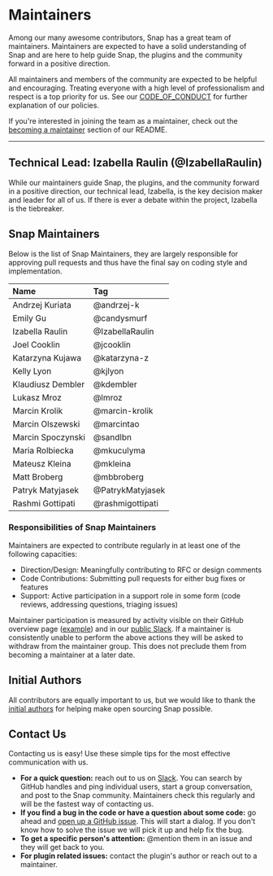 # Maintainers

Among our many awesome contributors, Snap has a great team of maintainers. Maintainers are expected to have a solid understanding of Snap and are here to help guide Snap, the plugins and the community forward in a positive direction.  

All maintainers and members of the community are expected to be helpful and encouraging. Treating everyone with a high level of professionalism and respect is a top priority for us. See our [CODE_OF_CONDUCT](../CODE_OF_CONDUCT.md) for further explanation of our policies.

If you're interested in joining the team as a maintainer, check out the [becoming a maintainer](../README.md#become-a-maintainer) section of our README. 

----

## Technical Lead: Izabella Raulin (@IzabellaRaulin)
While our maintainers guide Snap, the plugins, and the community forward in a positive direction, our technical lead, Izabella, is the key decision maker and leader for all of us. If there is ever a debate within the project, Izabella is the tiebreaker.

## Snap Maintainers
Below is the list of Snap Maintainers, they are largely responsible for approving pull requests and thus have the final say on coding style and implementation. 

| Name              | Tag              |
|:------------------|:-----------------|
| Andrzej Kuriata   | @andrzej-k       |
| Emily Gu          | @candysmurf      |
| Izabella Raulin   | @IzabellaRaulin  |
| Joel Cooklin      | @jcooklin        |
| Katarzyna Kujawa  | @katarzyna-z     |
| Kelly Lyon        | @kjlyon          |
| Klaudiusz Dembler | @kdembler        |
| Lukasz Mroz       | @lmroz           |
| Marcin Krolik     | @marcin-krolik   |
| Marcin Olszewski  | @marcintao       |
| Marcin Spoczynski | @sandlbn         |
| Maria Rolbiecka   | @mkuculyma       |
| Mateusz Kleina    | @mkleina         |
| Matt Broberg      | @mbbroberg       |
| Patryk Matyjasek  | @PatrykMatyjasek |
| Rashmi Gottipati  | @rashmigottipati |

### Responsibilities of Snap Maintainers
Maintainers are expected to contribute regularly in at least one of the following capacities:
* Direction/Design: Meaningfully contributing to RFC or design comments
* Code Contributions: Submitting pull requests for either bug fixes or features
* Support: Active participation in a support role in some form (code reviews, addressing questions, triaging issues)

Maintainer participation is measured by activity visible on their GitHub overview page ([example](https://github.com/mbbroberg#overview)) and in our [public Slack](http://slack.snap-telemetry.io). If a maintainer is consistently unable to perform the above actions they will be asked to withdraw from the maintainer group. This does not preclude them from becoming a maintainer at a later date.

## Initial Authors
All contributors are equally important to us, but we would like to thank the [initial authors](AUTHORS.md#initial-authors) for helping make open sourcing Snap possible.

## Contact Us
Contacting us is easy! Use these simple tips for the most effective communication with us.
* **For a quick question:** reach out to us on [Slack](https://slack.snap-telemetry.io). You can search by GitHub handles and ping individual users, start a group conversation, and post to the Snap community. Maintainers check this regularly and will be the fastest way of contacting us.
* **If you find a bug in the code or have a question about some code:** go ahead and [open up a GitHub issue](https://github.com/intelsdi-x/snap/issues). This will start a dialog. If you don't know how to solve the issue we will pick it up and help fix the bug. 
* **To get a specific person's attention:** @mention them in an issue and they will get back to you.
* **For plugin related issues:** contact the plugin's author or reach out to a maintainer.
